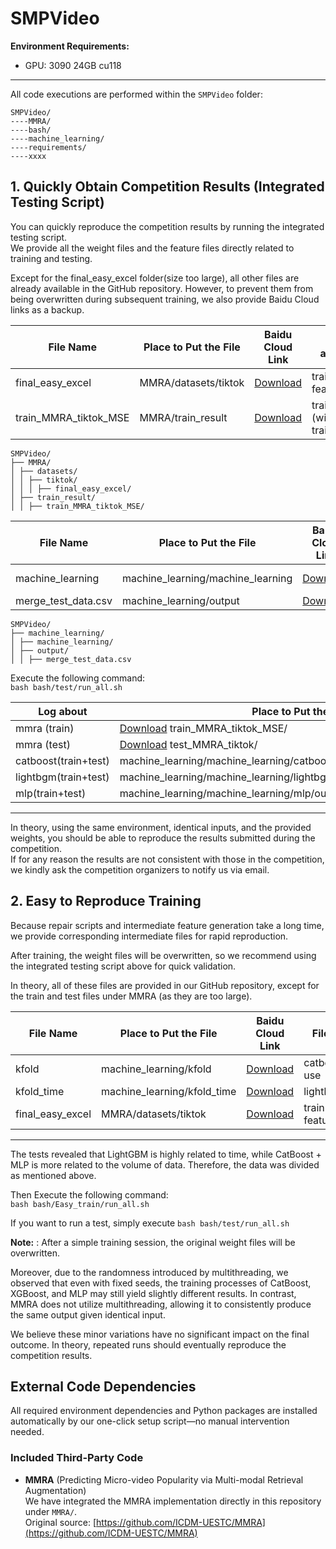 # SMPVideo

**Environment Requirements:**  
- GPU: 3090 24GB cu118  

---
All code executions are performed within the `SMPVideo` folder:

~~~
SMPVideo/
----MMRA/
----bash/
----machine_learning/
----requirements/
----xxxx
~~~

## 1. Quickly Obtain Competition Results (Integrated Testing Script)

You can quickly reproduce the competition results by running the integrated testing script.  
We provide all the weight files and the feature files directly related to training and testing.

Except for the final_easy_excel folder(size too large), all other files are already available in the GitHub repository. However, to prevent them from being overwritten during subsequent training, we also provide Baidu Cloud links as a backup.

| File Name                             | Place to Put the File   | Baidu Cloud Link                                                     | File about|
|---------------------------------------|-------------------------|----------------------------------------------------------------------|-------------------------------|
| final_easy_excel           |   MMRA/datasets/tiktok  | [Download](https://pan.baidu.com/s/1RYzMuZDwv8A2UCTbmoX-PQ?pwd=3be8) |  train+test features  |
| train_MMRA_tiktok_MSE |   MMRA/train_result     | [Download](https://pan.baidu.com/s/1IIp3CoPK5zVGASqwRDAguw?pwd=cxm6) | train.pkl (with train.log) |

~~~
SMPVideo/
├── MMRA/
│ ├── datasets/
│ │ ├── tiktok/
│ │ │ ├── final_easy_excel/
│ ├── train_result/
│ │ ├── train_MMRA_tiktok_MSE/
~~~

| File Name                             | Place to Put the File   | Baidu Cloud Link                                                     | File about|
|---------------------------------------|-------------------------|----------------------------------------------------------------------|-------------------------------|
| machine_learning       |  machine_learning/machine_learning  | [Download](https://pan.baidu.com/s/12hD0CSYQaD8Eq_WqLdk4PA?pwd=am6v) |  catboost+lightbgm+mlp best params.json  |
| merge_test_data.csv |   machine_learning/output     | [Download](https://pan.baidu.com/s/1vpFccibCB5FWTp5-sH1IiA?pwd=p428) | test features |

~~~
SMPVideo/
├── machine_learning/
│ ├── machine_learning/
│ ├── output/
│ │ ├── merge_test_data.csv
~~~

Execute the following command:  
`bash bash/test/run_all.sh`

| Log about   | Place to Put the File  |
|------------|------------------------|
| mmra (train)  | [Download](https://pan.baidu.com/s/1IIp3CoPK5zVGASqwRDAguw?pwd=cxm6) train_MMRA_tiktok_MSE/         | 
| mmra (test)   | [Download](https://pan.baidu.com/s/1ML7rVacxcR9nwsSUJkh8Pw?pwd=phwr) test_MMRA_tiktok/          | 
| catboost(train+test)   |  machine_learning/machine_learning/catboost/output/importance_True/0.95/      | 
| lightbgm(train+test) | machine_learning/machine_learning/lightbgm/output/importance_True/0.85/          | 
| mlp(train+test)   | machine_learning/machine_learning/mlp/output/importance_True/catboost/ | 

---

In theory, using the same environment, identical inputs, and the provided weights, you should be able to reproduce the results submitted during the competition.  
If for any reason the results are not consistent with those in the competition, we kindly ask the competition organizers to notify us via email. 

## 2. Easy to Reproduce Training

Because repair scripts and intermediate feature generation take a long time, we provide corresponding intermediate files for rapid reproduction.

After training, the weight files will be overwritten, so we recommend using the integrated testing script above for quick validation.

In theory, all of these files are provided in our GitHub repository, except for the train and test files under MMRA (as they are too large).

| File Name                  | Place to Put the File   | Baidu Cloud Link                                   | File about |
|----------------------------|------------------------|---------------------------------------------------|-----|
| kfold | machine_learning/kfold      | [Download](https://pan.baidu.com/s/12eTXfM03S8FsFg7cA9d7Yg?pwd=qk6w)   | catboost+mlp use |
| kfold_time  | machine_learning/kfold_time      | [Download](https://pan.baidu.com/s/1OOhgPKWT1JcY2k8m2WLHtg?pwd=x81j)        | lightbgm use |
| final_easy_excel           |   MMRA/datasets/tiktok  | [Download](https://pan.baidu.com/s/1RYzMuZDwv8A2UCTbmoX-PQ?pwd=3be8) |  train+test features  |

---

The tests revealed that LightGBM is highly related to time, while CatBoost + MLP is more related to the volume of data. Therefore, the data was divided as mentioned above.

Then Execute the following command:  
`bash bash/Easy_train/run_all.sh`

If you want to run a test, 
simply execute `bash bash/test/run_all.sh`


**Note:** : After a simple training session, the original weight files will be overwritten.

Moreover, due to the randomness introduced by multithreading, we observed that even with fixed seeds, the training processes of CatBoost, XGBoost, and MLP may still yield slightly different results. In contrast, MMRA does not utilize multithreading, allowing it to consistently produce the same output given identical input.

We believe these minor variations have no significant impact on the final outcome. In theory, repeated runs should eventually reproduce the competition results.

## External Code Dependencies

All required environment dependencies and Python packages are installed automatically by our one-click setup script—no manual intervention needed.

### Included Third-Party Code

- **MMRA** (Predicting Micro-video Popularity via Multi-modal Retrieval Augmentation)  
  We have integrated the MMRA implementation directly in this repository under `MMRA/`.  
  Original source: [https://github.com/ICDM-UESTC/MMRA](https://github.com/ICDM-UESTC/MMRA)  
